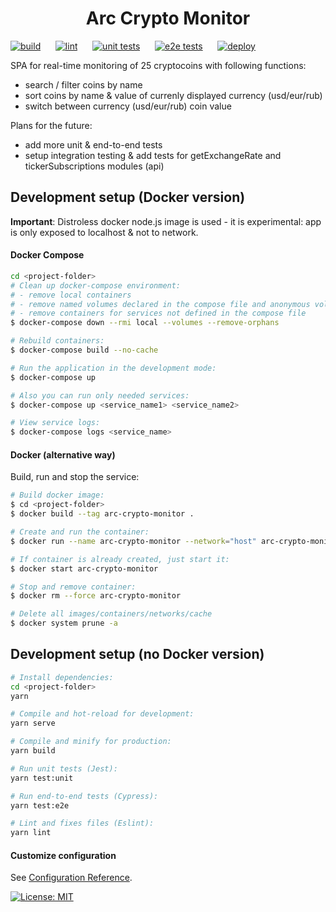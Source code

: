 <h1 align="center"> Arc Crypto Monitor</h1>

[![build](https://github.com/arcbjorn/arc-crypto-monitor/actions/workflows/build.yaml/badge.svg)](https://github.com/arcbjorn/arc-crypto-monitor/actions/workflows/build.yaml)
&nbsp;&nbsp;&nbsp;&nbsp; [![lint](https://github.com/arcbjorn/arc-crypto-monitor/actions/workflows/lint.yaml/badge.svg)](https://github.com/arcbjorn/arc-crypto-monitor/actions/workflows/lint.yaml)
&nbsp;&nbsp;&nbsp;&nbsp; [![unit tests](https://github.com/arcbjorn/arc-crypto-monitor/actions/workflows/test-unit.yaml/badge.svg)](https://github.com/arcbjorn/arc-crypto-monitor/actions/workflows/test-unit.yaml)
&nbsp;&nbsp;&nbsp;&nbsp; [![e2e tests](https://github.com/arcbjorn/arc-crypto-monitor/actions/workflows/test-e2e.yaml/badge.svg)](https://github.com/arcbjorn/arc-crypto-monitor/actions/workflows/test-e2e.yaml)
&nbsp;&nbsp;&nbsp;&nbsp; [![deploy](https://github.com/arcbjorn/arc-crypto-monitor/actions/workflows/deploy.yaml/badge.svg)](https://github.com/arcbjorn/arc-crypto-monitor/actions/workflows/deploy.yaml)

SPA for real-time monitoring of 25 cryptocoins with following functions:

- search / filter coins by name
- sort coins by name & value of currenly displayed currency (usd/eur/rub)
- switch between currency (usd/eur/rub) coin value

Plans for the future:

- add more unit & end-to-end tests
- setup integration testing & add tests for getExchangeRate and tickerSubscriptions modules (api)

## Development setup (Docker version)

**Important**: Distroless docker node.js image is used - it is experimental: app is only exposed to localhost & not to network.

#### Docker Compose

```bash
cd <project-folder>
# Clean up docker-compose environment:
# - remove local containers
# - remove named volumes declared in the compose file and anonymous volumes attached to containers
# - remove containers for services not defined in the compose file
$ docker-compose down --rmi local --volumes --remove-orphans

# Rebuild containers:
$ docker-compose build --no-cache

# Run the application in the development mode:
$ docker-compose up

# Also you can run only needed services:
$ docker-compose up <service_name1> <service_name2>

# View service logs:
$ docker-compose logs <service_name>

```

#### Docker (alternative way)

Build, run and stop the service:

```bash
# Build docker image:
$ cd <project-folder>
$ docker build --tag arc-crypto-monitor .

# Create and run the container:
$ docker run --name arc-crypto-monitor --network="host" arc-crypto-monitor node_modules/.bin/vue-cli-service serve

# If container is already created, just start it:
$ docker start arc-crypto-monitor

# Stop and remove container:
$ docker rm --force arc-crypto-monitor

# Delete all images/containers/networks/cache
$ docker system prune -a
```

## Development setup (no Docker version)

```bash
# Install dependencies:
cd <project-folder>
yarn
```

```bash
# Compile and hot-reload for development:
yarn serve
```

```bash
# Compile and minify for production:
yarn build
```

```bash
# Run unit tests (Jest):
yarn test:unit
```

```bash
# Run end-to-end tests (Cypress):
yarn test:e2e
```

```bash
# Lint and fixes files (Eslint):
yarn lint
```

#### Customize configuration

See [Configuration Reference](https://cli.vuejs.org/config/).

[![License: MIT](https://img.shields.io/badge/License-MIT-blue.svg)](https://opensource.org/licenses/MIT)
